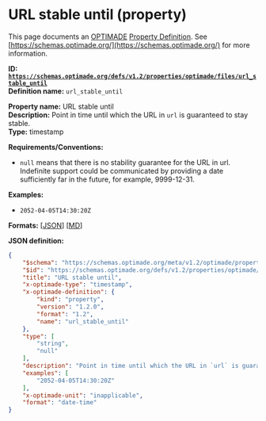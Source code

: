 # URL stable until (property)

This page documents an [OPTIMADE](https://www.optimade.org/) [Property Definition](https://schemas.optimade.org/#definitions). See [https://schemas.optimade.org/](https://schemas.optimade.org/) for more information.

**ID: [`https://schemas.optimade.org/defs/v1.2/properties/optimade/files/url_stable_until`](https://schemas.optimade.org/defs/v1.2/properties/optimade/files/url_stable_until)**  
**Definition name:** `url_stable_until`

**Property name:** URL stable until  
**Description:** Point in time until which the URL in `url` is guaranteed to stay stable.  
**Type:** timestamp  

**Requirements/Conventions:**

- `null` means that there is no stability guarantee for the URL in url.
  Indefinite support could be communicated by providing a date sufficiently far in the future, for example, 9999-12-31.

**Examples:**

- `2052-04-05T14:30:20Z`

**Formats:** [[JSON](url_stable_until.json)] [[MD](url_stable_until.md)]

**JSON definition:**

``` json
{
    "$schema": "https://schemas.optimade.org/meta/v1.2/optimade/property_definition.md",
    "$id": "https://schemas.optimade.org/defs/v1.2/properties/optimade/files/url_stable_until",
    "title": "URL stable until",
    "x-optimade-type": "timestamp",
    "x-optimade-definition": {
        "kind": "property",
        "version": "1.2.0",
        "format": "1.2",
        "name": "url_stable_until"
    },
    "type": [
        "string",
        "null"
    ],
    "description": "Point in time until which the URL in `url` is guaranteed to stay stable.\n\n**Requirements/Conventions:**\n\n- `null` means that there is no stability guarantee for the URL in url.\n  Indefinite support could be communicated by providing a date sufficiently far in the future, for example, 9999-12-31.",
    "examples": [
        "2052-04-05T14:30:20Z"
    ],
    "x-optimade-unit": "inapplicable",
    "format": "date-time"
}
```